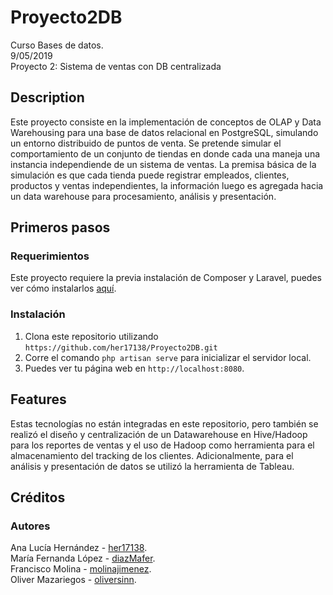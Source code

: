 # Proyecto2DB

Curso Bases de datos.<br />
9/05/2019<br />
Proyecto 2: Sistema de ventas con DB centralizada<br />

## Description 


Este proyecto consiste en la implementación de conceptos de OLAP y Data Warehousing para una base de datos relacional en PostgreSQL, simulando un entorno distribuido de puntos de venta. Se pretende simular el comportamiento de un conjunto de tiendas en donde cada una maneja una instancia independiende de un sistema de ventas. La premisa básica de la simulación 
es que cada tienda puede registrar empleados, clientes, productos y ventas independientes, la información luego es agregada hacia un data warehouse para procesamiento, análisis y presentación.


## Primeros pasos

### Requerimientos 

Este proyecto requiere la previa instalación de Composer y Laravel, puedes ver cómo instalarlos [aquí](https://laravel.com/docs/5.8/installation).

### Instalación

1. Clona este repositorio utilizando `https://github.com/her17138/Proyecto2DB.git`
2. Corre el comando `php artisan serve` para inicializar el servidor local.<br />
3. Puedes ver tu página web en `http://localhost:8080`.

## Features

Estas tecnologías no están integradas en este repositorio, pero también se realizó el diseño y centralización de un Datawarehouse en Hive/Hadoop para los reportes de ventas y el uso de Hadoop como herramienta para el almacenamiento del tracking de los clientes. Adicionalmente, para el análisis y presentación de datos se utilizó la herramienta de Tableau. 

## Créditos

### Autores

Ana Lucía Hernández - [her17138](github.com/her17138). <br />
María Fernanda López - [diazMafer](github.com/diazMafer). <br />
Francisco Molina - [molinajimenez](github.com/molinajimenez). <br />
Oliver Mazariegos - [oliversinn](github.com/Oliversinn). <br />

